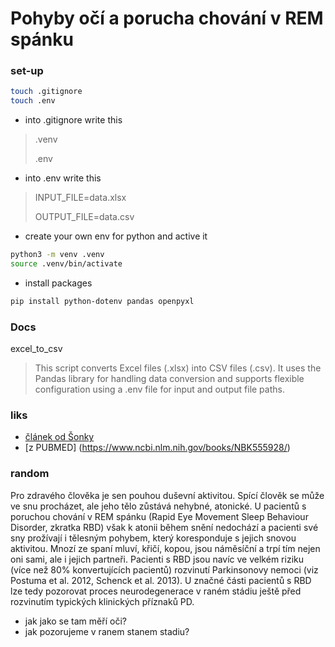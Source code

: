 # Pohyby očí a porucha chování v REM spánku

### set-up
```bash
touch .gitignore
touch .env
```
- into .gitignore write this
>.venv
> 
> .env

- into .env write this 
> INPUT_FILE=data.xlsx
> 
> OUTPUT_FILE=data.csv

- create your own env for python and active it
```bash
python3 -m venv .venv
source .venv/bin/activate
```
- install packages
```bash
pip install python-dotenv pandas openpyxl
```

### Docs

 excel_to_csv

> This script converts Excel files (.xlsx) into CSV files (.csv). It uses the Pandas library for handling data conversion and supports flexible configuration using a .env file for input and output file paths.

### liks

- [článek od Šonky](https://www.neurologiepropraxi.cz/pdfs/neu/2008/05/07.pdf)
- [z PUBMED] (https://www.ncbi.nlm.nih.gov/books/NBK555928/)
  


### random 

Pro zdravého člověka je sen pouhou duševní aktivitou. Spící člověk se může ve snu procházet, ale jeho tělo zůstává nehybné, atonické. U pacientů s poruchou chování v REM spánku (Rapid Eye Movement Sleep Behaviour Disorder, zkratka RBD) však k atonii během snění nedochází a pacienti své sny prožívají i tělesným pohybem, který koresponduje s jejich snovou aktivitou. Mnozí ze spaní mluví, křičí, kopou, jsou náměsíční a trpí tím nejen oni sami, ale i jejich partneři. Pacienti s RBD jsou navíc ve velkém riziku (více než 80% konvertujících pacientů) rozvinutí Parkinsonovy nemoci (viz Postuma et al. 2012, Schenck et al. 2013). U značné části pacientů s RBD lze tedy pozorovat proces neurodegenerace v raném stádiu ještě před rozvinutím typických klinických příznaků PD.

- jak jako se tam měří oči?
- jak pozorujeme v ranem stanem stadiu?
